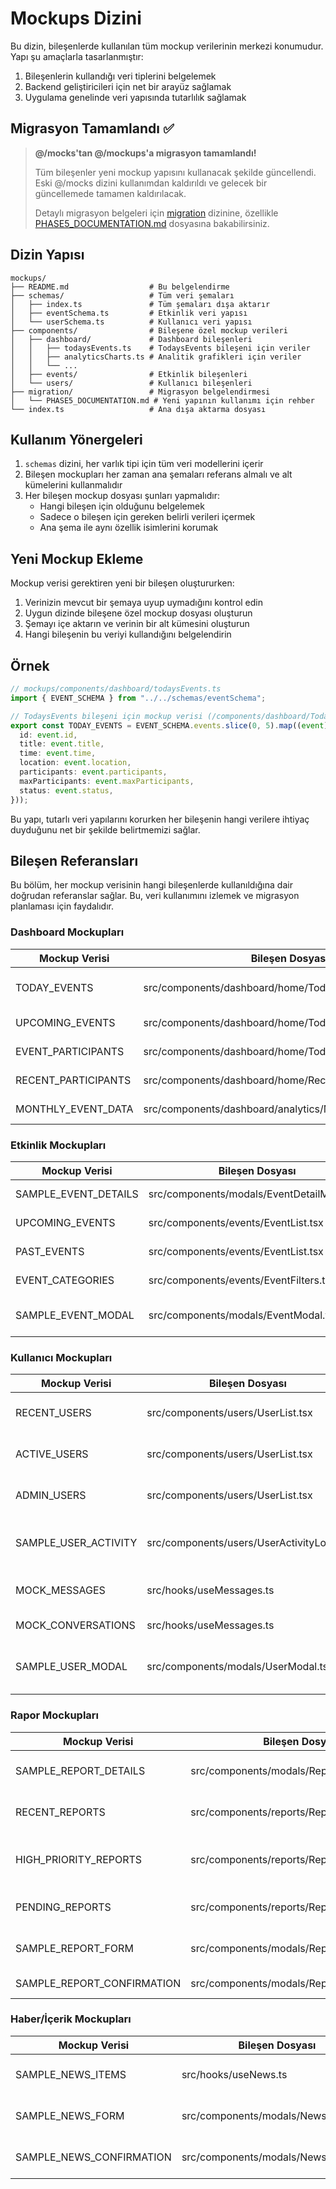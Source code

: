 # Mockups Dizini

Bu dizin, bileşenlerde kullanılan tüm mockup verilerinin merkezi konumudur. Yapı şu amaçlarla tasarlanmıştır:

1. Bileşenlerin kullandığı veri tiplerini belgelemek
2. Backend geliştiricileri için net bir arayüz sağlamak
3. Uygulama genelinde veri yapısında tutarlılık sağlamak

## Migrasyon Tamamlandı ✅

> **@/mocks'tan @/mockups'a migrasyon tamamlandı!**
>
> Tüm bileşenler yeni mockup yapısını kullanacak şekilde güncellendi.
> Eski @/mocks dizini kullanımdan kaldırıldı ve gelecek bir güncellemede tamamen kaldırılacak.
>
> Detaylı migrasyon belgeleri için [migration](./migration/) dizinine, özellikle [PHASE5_DOCUMENTATION.md](./migration/PHASE5_DOCUMENTATION.md) dosyasına bakabilirsiniz.

## Dizin Yapısı

```
mockups/
├── README.md                  # Bu belgelendirme
├── schemas/                   # Tüm veri şemaları
│   ├── index.ts               # Tüm şemaları dışa aktarır
│   ├── eventSchema.ts         # Etkinlik veri yapısı
│   └── userSchema.ts          # Kullanıcı veri yapısı
├── components/                # Bileşene özel mockup verileri
│   ├── dashboard/             # Dashboard bileşenleri
│   │   ├── todaysEvents.ts    # TodaysEvents bileşeni için veriler
│   │   ├── analyticsCharts.ts # Analitik grafikleri için veriler
│   │   └── ...
│   ├── events/                # Etkinlik bileşenleri
│   └── users/                 # Kullanıcı bileşenleri
├── migration/                 # Migrasyon belgelendirmesi
│   └── PHASE5_DOCUMENTATION.md # Yeni yapının kullanımı için rehber
└── index.ts                   # Ana dışa aktarma dosyası
```

## Kullanım Yönergeleri

1. `schemas` dizini, her varlık tipi için tüm veri modellerini içerir
2. Bileşen mockupları her zaman ana şemaları referans almalı ve alt kümelerini kullanmalıdır
3. Her bileşen mockup dosyası şunları yapmalıdır:
   - Hangi bileşen için olduğunu belgelemek
   - Sadece o bileşen için gereken belirli verileri içermek
   - Ana şema ile aynı özellik isimlerini korumak

## Yeni Mockup Ekleme

Mockup verisi gerektiren yeni bir bileşen oluştururken:

1. Verinizin mevcut bir şemaya uyup uymadığını kontrol edin
2. Uygun dizinde bileşene özel mockup dosyası oluşturun
3. Şemayı içe aktarın ve verinin bir alt kümesini oluşturun
4. Hangi bileşenin bu veriyi kullandığını belgelendirin

## Örnek

```typescript
// mockups/components/dashboard/todaysEvents.ts
import { EVENT_SCHEMA } from "../../schemas/eventSchema";

// TodaysEvents bileşeni için mockup verisi (/components/dashboard/TodaysEvents.tsx)
export const TODAY_EVENTS = EVENT_SCHEMA.events.slice(0, 5).map((event) => ({
  id: event.id,
  title: event.title,
  time: event.time,
  location: event.location,
  participants: event.participants,
  maxParticipants: event.maxParticipants,
  status: event.status,
}));
```

Bu yapı, tutarlı veri yapılarını korurken her bileşenin hangi verilere ihtiyaç duyduğunu net bir şekilde belirtmemizi sağlar.

## Bileşen Referansları

Bu bölüm, her mockup verisinin hangi bileşenlerde kullanıldığına dair doğrudan referanslar sağlar. Bu, veri kullanımını izlemek ve migrasyon planlaması için faydalıdır.

### Dashboard Mockupları

| Mockup Verisi       | Bileşen Dosyası                                           | Kullanım                            |
| ------------------- | --------------------------------------------------------- | ----------------------------------- |
| TODAY_EVENTS        | src/components/dashboard/home/TodaysEvents.tsx            | Dashboard'daki ana etkinlik listesi |
| UPCOMING_EVENTS     | src/components/dashboard/home/TodaysEvents.tsx            | İkincil etkinlik listesi            |
| EVENT_PARTICIPANTS  | src/components/dashboard/home/TodaysEvents.tsx            | Genişletilebilir katılımcı listesi  |
| RECENT_PARTICIPANTS | src/components/dashboard/home/RecentParticipants.tsx      | Son katılımcı listesi               |
| MONTHLY_EVENT_DATA  | src/components/dashboard/analytics/MonthlyEventsChart.tsx | Aylık etkinlik analiz grafiği       |

### Etkinlik Mockupları

| Mockup Verisi        | Bileşen Dosyası                            | Kullanım                            |
| -------------------- | ------------------------------------------ | ----------------------------------- |
| SAMPLE_EVENT_DETAILS | src/components/modals/EventDetailModal.tsx | Detaylı etkinlik bilgisi gösterimi  |
| UPCOMING_EVENTS      | src/components/events/EventList.tsx        | Yaklaşan etkinlikler listesi        |
| PAST_EVENTS          | src/components/events/EventList.tsx        | Geçmiş etkinlikler listesi          |
| EVENT_CATEGORIES     | src/components/events/EventFilters.tsx     | Etkinlik kategorisi filtreleme      |
| SAMPLE_EVENT_MODAL   | src/components/modals/EventModal.tsx       | Etkinlik oluşturma/düzenleme modalı |

### Kullanıcı Mockupları

| Mockup Verisi        | Bileşen Dosyası                          | Kullanım                           |
| -------------------- | ---------------------------------------- | ---------------------------------- |
| RECENT_USERS         | src/components/users/UserList.tsx        | Son kullanıcılar listesi           |
| ACTIVE_USERS         | src/components/users/UserList.tsx        | Aktif kullanıcılar listesi         |
| ADMIN_USERS          | src/components/users/UserList.tsx        | Yönetici kullanıcılar listesi      |
| SAMPLE_USER_ACTIVITY | src/components/users/UserActivityLog.tsx | Kullanıcı aktivite zaman çizelgesi |
| MOCK_MESSAGES        | src/hooks/useMessages.ts                 | Kullanıcı mesajlaşma işlevselliği  |
| MOCK_CONVERSATIONS   | src/hooks/useMessages.ts                 | Konuşma yönetimi                   |
| SAMPLE_USER_MODAL    | src/components/modals/UserModal.tsx      | Kullanıcı profili düzenleme modalı |

### Rapor Mockupları

| Mockup Verisi              | Bileşen Dosyası                             | Kullanım                               |
| -------------------------- | ------------------------------------------- | -------------------------------------- |
| SAMPLE_REPORT_DETAILS      | src/components/modals/ReportDetailModal.tsx | Detaylı rapor görünümü                 |
| RECENT_REPORTS             | src/components/reports/ReportList.tsx       | Son raporlar listesi                   |
| HIGH_PRIORITY_REPORTS      | src/components/reports/ReportList.tsx       | Filtrelenmiş yüksek öncelikli raporlar |
| PENDING_REPORTS            | src/components/reports/ReportList.tsx       | Filtrelenmiş bekleyen raporlar         |
| SAMPLE_REPORT_FORM         | src/components/modals/ReportsModal.tsx      | Rapor oluşturma formu                  |
| SAMPLE_REPORT_CONFIRMATION | src/components/modals/ReportsModal.tsx      | Rapor onay gösterimi                   |

### Haber/İçerik Mockupları

| Mockup Verisi            | Bileşen Dosyası                     | Kullanım              |
| ------------------------ | ----------------------------------- | --------------------- |
| SAMPLE_NEWS_ITEMS        | src/hooks/useNews.ts                | Haber içerik yönetimi |
| SAMPLE_NEWS_FORM         | src/components/modals/NewsModal.tsx | Haber oluşturma formu |
| SAMPLE_NEWS_CONFIRMATION | src/components/modals/NewsModal.tsx | Haber yayınlama onayı |

